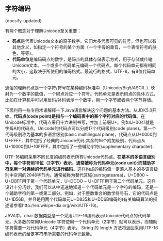 ## 字符编码
{docsify-updated}

有两个概念对于理解Unicode至关重要：
+ **码点**是代表Unicode文本的原子数字。它们大多代表可见的符号，但也可以有其他含义，如指定一个符号的某个方面（一个字母的重音，一个表情符号的肤色，等等）。
+ **代码单位**是编码码点的数字，是码点的具体存储表示方式，用于存储或传输Unicode文本。一个或多个代码单元编码一个代码点。每个代码单元都有相同的大小，这取决于所使用的编码格式。最流行的格式，UTF-8，有8位代码单元。

通俗的理解码点是一个字符/符号在某种编码标准中（Unicode/Big5/ASCII..）映射为一个数字的数值，一个码点对应一个符号。代码单元是表示码点的具体方式，比如在计算机中可以用反码/补码表示一个数字，用一个字节或者两个字节存储。

下面利用一些专用术语解释一下Java语言解决这个问题的基本方法。从JDK5.0开始。**代码点(code point)是指与一个编码表中的某个字符对应的代码值**。在Unicode标准中，代码点采用十六进制书写，并加上前缀U+，例如U+0041就是字母A的代码点。Unicode的代码点可以分成17个代码级別(code plane)。第一个代码级别称为基本的多语言级别(basic multilingual plane)，代码点从U+0000到U+FFFF，其中包括了经典的Unicode代码;其余的16个附加级别，代码点从U+10000到U+10FFFF，其中包括了一些辅助宇符(supplementary character).

UTF-16编码采用不同长度的编码表示所有Unicode代码点。**在基本的多语言级别中，每个字符用16位（2字节）表示，通常被称为代码单元(code unit):而辅助字符采用一对连续的代码单元进行编码**。这样构成的编码值一定落人基本的多语言级别中空闲的2048字节内，通常被称为替代区域(surrogatearea)，U+D800 ~ U+DBFF用于第一个代码单元，U+DCOO ~ U+DFFF用于第二个代码单元。这样设计十分巧妙，我们可以从中迅速地知道一个代码单元是一个字符的编码，还是一个辅助字符的第一或第二部分。例如，对于整数集合的数学符号石，它的代码点是U+1D56B，并且是用两个代码单元U+D835和U+DD6B编码的(有关编码算法的描述请参看http://en.wikipe-dia.org/wiki/UTF-16)。


JAVA中，char 数据类型是一个采用UTF-16编码表示Unicode代码点的代码单元。大多数的常用Unicode 字符使用一个代码单元（2字节）就可以表示，而辅助字符需要一对代码单元（4字节）表示。
String 的 length 方法将返回采用UTF-16编码表示的给定宇符串所需要的代码单元数量。
